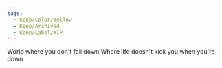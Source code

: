 ```yaml
---
tags:
  - Keep/Color/Yellow
  - Keep/Archived
  - Keep/Label/WIP
---
```


World where you don't fall down
Where life doesn't kick you when you're down
